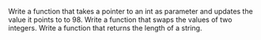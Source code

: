 Write a function that takes a pointer to an int as parameter and updates the value it points to to 98.
Write a function that swaps the values of two integers.
Write a function that returns the length of a string.
